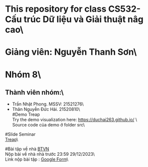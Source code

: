 # This repository for class CS532- Cấu trúc Dữ liệu và Giải thuật nâg cao\
# Giảng viên: Nguyễn Thanh Sơn\

# Nhóm 8\
## Thành viên nhóm:\ 
- Trần Nhật Phong. MSSV: 21521276\
- Thân Nguyễn Đức Hải. 21520810\  
#Demo Treap\
Try the demo visualization here: https://duchai263.github.io/ \  
Source code của demo ở folder src\

#Slide Seminar\
[Treap](https://github.com/phongidoit/CS523.O11/blob/main/TREAP.pptx)\

#Bài tập về nhà
[BTVN](https://github.com/phongidoit/CS523.O11/blob/main/BTVN_Treap.docx)\
Nộp bài về nhà nhà trước 23:59 29/12/2023\  
Link nộp bài tập : [Google Form](https://forms.gle/UZBiRCtuC4rbHrso6)\
